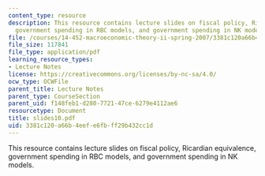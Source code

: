 ```yaml
---
content_type: resource
description: This resource contains lecture slides on fiscal policy, Ricardian equivalence,
  government spending in RBC models, and government spending in NK models.
file: /courses/14-452-macroeconomic-theory-ii-spring-2007/3381c120a66b4eefe6fbff29b432cc1d_slides10.pdf
file_size: 117841
file_type: application/pdf
learning_resource_types:
- Lecture Notes
license: https://creativecommons.org/licenses/by-nc-sa/4.0/
ocw_type: OCWFile
parent_title: Lecture Notes
parent_type: CourseSection
parent_uid: f148feb1-d280-7721-47ce-6279e4112ae6
resourcetype: Document
title: slides10.pdf
uid: 3381c120-a66b-4eef-e6fb-ff29b432cc1d
---
```

This resource contains lecture slides on fiscal policy, Ricardian equivalence, government spending in RBC models, and government spending in NK models.